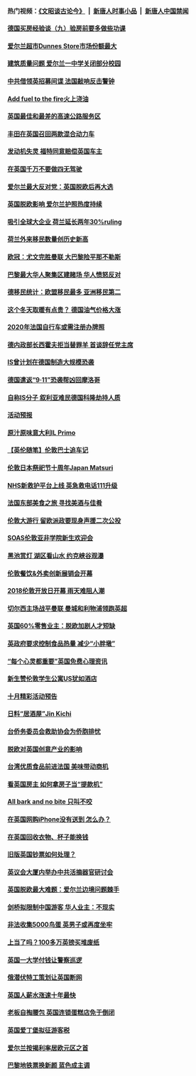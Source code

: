 #### 热门视频：[《文昭谈古论今》](https://github.com/gfw-breaker/wenzhao/blob/master/README.md?t=10270932) &nbsp;|&nbsp; [新唐人时事小品](https://github.com/gfw-breaker/ntdtv-comedy/blob/master/README.md?t=10270932) &nbsp;|&nbsp; [新唐人中国禁闻](https://github.com/gfw-breaker/ntdtv-news/blob/master/README.md?t=10270932)

#### [德国买房经验谈（九）验房前要多做些功课](../pages/nsc974/n10810647.md?t=10270932) 

#### [爱尔兰超市Dunnes Store市场份额最大](../pages/nsc974/n10810621.md?t=10270932) 

#### [建筑质量问题 爱尔兰一中学关闭部分校园](../pages/nsc974/n10810599.md?t=10270932) 

#### [中共借领英招募间谍 法国敲响反击警钟](../pages/nsc974/n10808700.md?t=10270932) 

#### [Add fuel to the fire火上浇油](../pages/nsc974/n10808877.md?t=10270932) 

#### [英国最佳和最差的高速公路服务区](../pages/nsc974/n10808870.md?t=10270932) 

#### [丰田在英国召回两款混合动力车](../pages/nsc974/n10808859.md?t=10270932) 

#### [发动机失灵 福特同意赔偿英国车主](../pages/nsc974/n10808842.md?t=10270932) 

#### [在英国千万不要做四无驾驶](../pages/nsc974/n10808828.md?t=10270932) 

#### [爱尔兰最大反对党：英国脱欧后再大选](../pages/nsc974/n10808028.md?t=10270932) 

#### [英国脱欧影响 爱尔兰护照热度持续](../pages/nsc974/n10808001.md?t=10270932) 

#### [吸引全球大企业 荷兰延长两年30%ruling](../pages/nsc974/n10807940.md?t=10270932) 

#### [荷兰外来移民数量创历史新高](../pages/nsc974/n10807850.md?t=10270932) 

#### [欧冠：尤文完胜曼联 大巴黎险平那不勒斯](../pages/nsc974/n10806938.md?t=10270932) 

#### [巴黎最大华人聚集区建赌场 华人愤怒反对](../pages/nsc974/n10805445.md?t=10270932) 

#### [德移民统计：欧盟移民最多 亚洲移民第二](../pages/nsc974/n10805377.md?t=10270932) 

#### [这个冬天取暖有点贵？ 德国油气价格大涨](../pages/nsc974/n10805323.md?t=10270932) 

#### [2020年法国自行车或需注册办牌照](../pages/nsc974/n10805517.md?t=10270932) 

#### [德内政部长西霍夫拒当替罪羊 首谈辞任党主席](../pages/nsc974/n10805185.md?t=10270932) 

#### [IS曾计划在德国制造大规模恐袭](../pages/nsc974/n10803787.md?t=10270932) 

#### [德国遣返“9·11”恐袭帮凶回摩洛哥](../pages/nsc974/n10803883.md?t=10270932) 

#### [自称IS分子 叙利亚难民德国科隆劫持人质](../pages/nsc974/n10803842.md?t=10270932) 

#### [活动预报](../pages/nsc974/n10803032.md?t=10270932) 

#### [原汁原味意大利IL Primo](../pages/nsc974/n10802970.md?t=10270932) 

#### [【英伦随笔】伦敦巴士追车记](../pages/nsc974/n10802956.md?t=10270932) 

#### [伦敦日本祭祀节十周年Japan Matsuri](../pages/nsc974/n10802926.md?t=10270932) 

#### [NHS新救护平台上线 英急救电话111升级](../pages/nsc974/n10802902.md?t=10270932) 

#### [法国东部美食之旅 寻找美酒与佳肴](../pages/nsc974/n10801640.md?t=10270932) 

#### [伦敦大游行 留欧派政要现身声援二次公投](../pages/nsc974/n10801279.md?t=10270932) 

#### [SOAS伦敦亚非学院新生欢迎会](../pages/nsc974/n10800385.md?t=10270932) 

#### [黑池赏灯 湖区看山水 约克峡谷观瀑](../pages/nsc974/n10800379.md?t=10270932) 

#### [伦敦餐饮&外卖创新展销会开幕](../pages/nsc974/n10800370.md?t=10270932) 

#### [2018伦敦开放日开幕 雨天难阻人潮](../pages/nsc974/n10800357.md?t=10270932) 

#### [切尔西主场战平曼联 曼城和利物浦领跑英超](../pages/nsc974/n10799387.md?t=10270932) 

#### [英国60%零售业主：脱欧加剧人才短缺](../pages/nsc974/n10798814.md?t=10270932) 

#### [英政府要求控制食品热量 减少“小胖墩”](../pages/nsc974/n10798915.md?t=10270932) 

#### [“每个心灵都重要”英国免费心理资讯](../pages/nsc974/n10798906.md?t=10270932) 

#### [新生赞伦敦学生公寓US犹如酒店](../pages/nsc974/n10798881.md?t=10270932) 

#### [十月精彩活动预告](../pages/nsc974/n10798869.md?t=10270932) 

#### [日料“居酒屋”Jin Kichi](../pages/nsc974/n10798856.md?t=10270932) 

#### [台侨务委员会救助协会为侨胞排忧](../pages/nsc974/n10798830.md?t=10270932) 

#### [脱欧对英国创意产业的影响](../pages/nsc974/n10798806.md?t=10270932) 

#### [台湾优质食品前进法国 美味带动商机](../pages/nsc974/n10796380.md?t=10270932) 

#### [看英国房主 如何拿房子当“提款机”](../pages/nsc974/n10795639.md?t=10270932) 

#### [All bark and no bite 只叫不咬](../pages/nsc974/n10795626.md?t=10270932) 

#### [在英国网购iPhone没有送到 怎么办？](../pages/nsc974/n10795611.md?t=10270932) 

#### [在英国回收衣物、杯子能换钱](../pages/nsc974/n10795600.md?t=10270932) 

#### [旧版英国钞票如何处理？](../pages/nsc974/n10795574.md?t=10270932) 

#### [英议会大厦内举办中共活摘器官研讨会](../pages/nsc974/n10795559.md?t=10270932) 

#### [英国脱欧最大难题：爱尔兰边境问题棘手](../pages/nsc974/n10793065.md?t=10270932) 

#### [剑桥拟限制中国游客 华人业主：不现实](../pages/nsc974/n10793028.md?t=10270932) 

#### [非法收集5000鸟蛋 英男子或再度坐牢](../pages/nsc974/n10793168.md?t=10270932) 

#### [上当了吗？100多万英镑买堆废纸](../pages/nsc974/n10793153.md?t=10270932) 

#### [英国一大学付钱让警察巡逻](../pages/nsc974/n10793144.md?t=10270932) 

#### [俄潜伏特工策划让英国断网](../pages/nsc974/n10793138.md?t=10270932) 

#### [英国人薪水涨速十年最快](../pages/nsc974/n10793134.md?t=10270932) 

#### [老板自掏腰包 英国连锁蛋糕店免于倒闭](../pages/nsc974/n10793123.md?t=10270932) 

#### [英国爱丁堡拟征游客税](../pages/nsc974/n10793043.md?t=10270932) 

#### [爱尔兰按揭利率居欧元区之首](../pages/nsc974/n10792636.md?t=10270932) 

#### [巴黎地铁票换新颜 蓝色成主调](../pages/nsc974/n10792539.md?t=10270932) 

